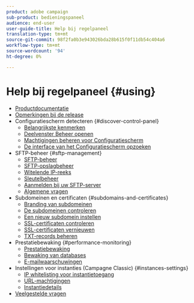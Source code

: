 ```yaml
---
product: adobe campaign
sub-product: bedieningspaneel
audience: end-user
user-guide-title: Help bij regelpaneel
translation-type: tm+mt
source-git-commit: 98f2fa0b3e943026bda28b615f0f11db54c404a6
workflow-type: tm+mt
source-wordcount: '94'
ht-degree: 0%

---
```



# Help bij regelpaneel {#using}

+ [Productdocumentatie](control-panel-home.md)
+ [Opmerkingen bij de release](release-notes.md)
+ Configuratiescherm detecteren {#discover-control-panel}
   + [Belangrijkste kenmerken](discover/using/key-features.md)
   + [Deelvenster Beheer openen](discover/using/accessing-control-panel.md)
   + [Machtigingen beheren voor Configuratiescherm](discover/using/managing-permissions.md)
   + [De interface van het Configuratiescherm opzoeken](discover/using/discovering-the-interface.md)
+ SFTP-beheer {#sftp-management}
   + [SFTP-beheer](sftp/using/about-sftp-management.md)
   + [SFTP-opslagbeheer](sftp/using/sftp-storage-management.md)
   + [Witelende IP-reeks](sftp/using/ip-range-whitelisting.md)
   + [Sleutelbeheer](sftp/using/key-management.md)
   + [Aanmelden bij uw SFTP-server](sftp/using/logging-into-sftp-server.md)
   + [Algemene vragen](sftp/using/common-questions.md)
+ Subdomeinen en certificaten {#subdomains-and-certificates}
   + [Branding van subdomeinen](subdomains-certificates/using/subdomains-branding.md)
   + [De subdomeinen controleren](subdomains-certificates/using/monitoring-subdomains.md)
   + [Een nieuw subdomein instellen](subdomains-certificates/using/setting-up-new-subdomain.md)
   + [SSL-certificaten controleren](subdomains-certificates/using/monitoring-ssl-certificates.md)
   + [SSL-certificaten vernieuwen](subdomains-certificates/using/renewing-subdomain-certificate.md)
   + [TXT-records beheren](subdomains-certificates/using/managing-txt-records.md)
+ Prestatiebewaking {#performance-monitoring}
   + [Prestatiebewaking](performance-monitoring/using/about-performance-monitoring.md)
   + [Bewaking van databases](performance-monitoring/using/database-monitoring.md)
   + [E-mailwaarschuwingen](performance-monitoring/using/email-alerting.md)
+ Instellingen voor instanties (Campagne Classic) {#instances-settings}
   + [IP whitelisting voor instantietoegang](instances-settings/using/ip-whitelisting-instance-access.md)
   + [URL-machtigingen](instances-settings/using/url-permissions.md)
   + [Instantiedetails](instances-settings/using/instance-details.md)
+ [Veelgestelde vragen](faq.md)
